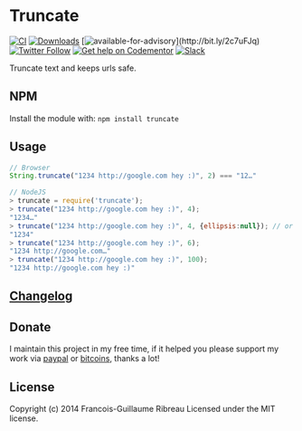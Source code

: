 Truncate
==================

[![CI](https://github.com/FGRibreau/node-truncate/actions/workflows/ci.yaml/badge.svg)](https://github.com/FGRibreau/node-truncate/actions/workflows/ci.yaml) [![Downloads](http://img.shields.io/npm/dm/truncate.svg)](https://www.npmjs.com/package/truncate) [![available-for-advisory](https://img.shields.io/badge/available%20for%20consulting%20advisory-yes-ff69b4.svg?)](http://bit.ly/2c7uFJq) [![Twitter Follow](https://img.shields.io/twitter/follow/fgribreau.svg?style=flat)](https://twitter.com/FGRibreau) [![Get help on Codementor](https://cdn.codementor.io/badges/get_help_github.svg)](https://www.codementor.io/francois-guillaume-ribreau?utm_source=github&utm_medium=button&utm_term=francois-guillaume-ribreau&utm_campaign=github) [![Slack](https://img.shields.io/badge/Slack-Join%20our%20tech%20community-17202A?logo=slack)](https://join.slack.com/t/fgribreau/shared_invite/zt-edpjwt2t-Zh39mDUMNQ0QOr9qOj~jrg)

Truncate text and keeps urls safe.

## NPM
Install the module with: `npm install truncate`

## Usage

```javascript
// Browser
String.truncate("1234 http://google.com hey :)", 2) === "12…"
```

```javascript
// NodeJS
> truncate = require('truncate');
> truncate("1234 http://google.com hey :)", 4);
"1234…"
> truncate("1234 http://google.com hey :)", 4, {ellipsis:null}); // or ellipsis:''
"1234"
> truncate("1234 http://google.com hey :)", 6);
"1234 http://google.com…"
> truncate("1234 http://google.com hey :)", 100);
"1234 http://google.com hey :)"
```

## [Changelog](/CHANGELOG.md)

## Donate

I maintain this project in my free time, if it helped you please support my work via [paypal](https://paypal.me/fgribreau) or [bitcoins](https://www.coinbase.com/fgribreau), thanks a lot!

## License
Copyright (c) 2014 Francois-Guillaume Ribreau
Licensed under the MIT license.

